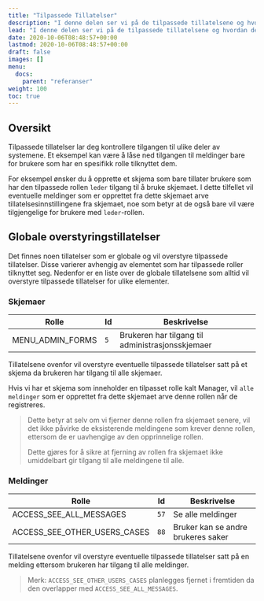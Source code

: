 ```yaml
---
title: "Tilpassede Tillatelser"
description: "I denne delen ser vi på de tilpassede tillatelsene og hvordan de påvirker tilgangen til meldinger i systemet."
lead: "I denne delen ser vi på de tilpassede tillatelsene og hvordan de påvirker tilgangen til meldinger i systemet."
date: 2020-10-06T08:48:57+00:00
lastmod: 2020-10-06T08:48:57+00:00
draft: false
images: []
menu:
  docs:
    parent: "referanser"
weight: 100
toc: true
---
```


## Oversikt

Tilpassede tillatelser lar deg kontrollere tilgangen til ulike deler av systemene. Et eksempel kan være å låse ned tilgangen til meldinger bare for brukere som har en spesifikk rolle tilknyttet dem.

For eksempel ønsker du å opprette et skjema som bare tillater brukere som har den tilpassede rollen `leder` tilgang til å bruke skjemaet. I dette tilfellet vil eventuelle meldinger som er opprettet fra dette skjemaet arve tillatelsesinnstillingene fra skjemaet, noe som betyr at de også bare vil være tilgjengelige for brukere med `leder`-rollen.

## Globale overstyringstillatelser

Det finnes noen tillatelser som er globale og vil overstyre tilpassede tillatelser. Disse varierer avhengig av elementet som har tilpassede roller tilknyttet seg. Nedenfor er en liste over de globale tillatelsene som alltid vil overstyre tilpassede tillatelser for ulike elementer.

### Skjemaer

| Rolle            | Id  | Beskrivelse                                      |
| ---------------- | --- | ------------------------------------------------ |
| MENU_ADMIN_FORMS | `5` | Brukeren har tilgang til administrasjonsskjemaer |

Tillatelsene ovenfor vil overstyre eventuelle tilpassede tillatelser satt på et skjema da brukeren har tilgang til alle skjemaer.

Hvis vi har et skjema som inneholder en tilpasset rolle kalt Manager, vil `alle meldinger` som er opprettet fra dette skjemaet arve denne rollen når de registreres.

> Dette betyr at selv om vi fjerner denne rollen fra skjemaet senere, vil det ikke påvirke de eksisterende meldingene som krever denne rollen, ettersom de er uavhengige av den opprinnelige rollen.
>
> Dette gjøres for å sikre at fjerning av rollen fra skjemaet ikke umiddelbart gir tilgang til alle meldingene til alle.

### Meldinger

| Rolle                        | Id   | Beskrivelse                        |
| ---------------------------- | ---- | ---------------------------------- |
| ACCESS_SEE_ALL_MESSAGES      | `57` | Se alle meldinger                  |
| ACCESS_SEE_OTHER_USERS_CASES | `88` | Bruker kan se andre brukeres saker |

Tillatelsene ovenfor vil overstyre eventuelle tilpassede tillatelser satt på en melding ettersom brukeren har tilgang til alle meldinger.

> Merk: `ACCESS_SEE_OTHER_USERS_CASES` planlegges fjernet i fremtiden da den overlapper med `ACCESS_SEE_ALL_MESSAGES`.
